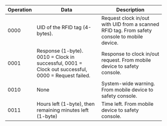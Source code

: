 Operation | Data | Description
----------|------|------------
0000 | UID of the RFID tag (4-bytes). | Request clock in/out with UID from a scanned RFID tag. From safety console to mobile device.
0001 | Response (1-byte). 0010 = Clock in successful, 0001 = Clock out successful, 0000 = Request failed. | Response to clock in/out request. From mobile device to safety console.
0010 | None | System-wide warning. From mobile device to safety console.
0011 | Hours left (1-byte), then remaining minutes left (1-byte) | Time left. From mobile device to safety console.
